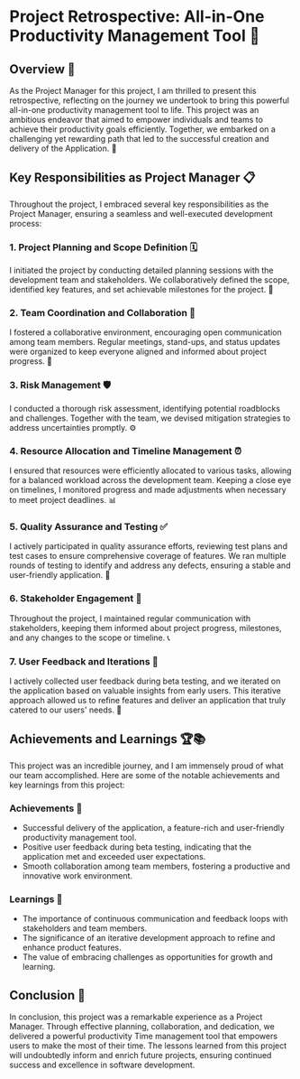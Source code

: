 
# Project Retrospective: All-in-One Productivity Management Tool 🚀

## Overview 📜

As the Project Manager for this project, I am thrilled to present this retrospective, reflecting on the journey we undertook to bring this powerful all-in-one productivity management tool to life. This project was an ambitious endeavor that aimed to empower individuals and teams to achieve their productivity goals efficiently. Together, we embarked on a challenging yet rewarding path that led to the successful creation and delivery of the Application. 🌟

## Key Responsibilities as Project Manager 📋

Throughout the project, I embraced several key responsibilities as the Project Manager, ensuring a seamless and well-executed development process:

### 1. Project Planning and Scope Definition 🗓️

I initiated the project by conducting detailed planning sessions with the development team and stakeholders. We collaboratively defined the scope, identified key features, and set achievable milestones for the project. 📅

### 2. Team Coordination and Collaboration 🤝

I fostered a collaborative environment, encouraging open communication among team members. Regular meetings, stand-ups, and status updates were organized to keep everyone aligned and informed about project progress. 👥

### 3. Risk Management 🛡️

I conducted a thorough risk assessment, identifying potential roadblocks and challenges. Together with the team, we devised mitigation strategies to address uncertainties promptly. ⚙️

### 4. Resource Allocation and Timeline Management ⏰

I ensured that resources were efficiently allocated to various tasks, allowing for a balanced workload across the development team. Keeping a close eye on timelines, I monitored progress and made adjustments when necessary to meet project deadlines. 📊

### 5. Quality Assurance and Testing ✅

I actively participated in quality assurance efforts, reviewing test plans and test cases to ensure comprehensive coverage of features. We ran multiple rounds of testing to identify and address any defects, ensuring a stable and user-friendly application. 🧪

### 6. Stakeholder Engagement 💼

Throughout the project, I maintained regular communication with stakeholders, keeping them informed about project progress, milestones, and any changes to the scope or timeline. 📞

### 7. User Feedback and Iterations 🔄

I actively collected user feedback during beta testing, and we iterated on the application based on valuable insights from early users. This iterative approach allowed us to refine features and deliver an application that truly catered to our users' needs. 🎯

## Achievements and Learnings 🏆📚

This project was an incredible journey, and I am immensely proud of what our team accomplished. Here are some of the notable achievements and key learnings from this project:

### Achievements 🎉

- Successful delivery of the application, a feature-rich and user-friendly productivity management tool.
- Positive user feedback during beta testing, indicating that the application met and exceeded user expectations.
- Smooth collaboration among team members, fostering a productive and innovative work environment.

### Learnings 📖

- The importance of continuous communication and feedback loops with stakeholders and team members.
- The significance of an iterative development approach to refine and enhance product features.
- The value of embracing challenges as opportunities for growth and learning.

## Conclusion 🌠

In conclusion, this project was a remarkable experience as a Project Manager. Through effective planning, collaboration, and dedication, we delivered a powerful productivity Time management tool that empowers users to make the most of their time. The lessons learned from this project will undoubtedly inform and enrich future projects, ensuring continued success and excellence in software development.



